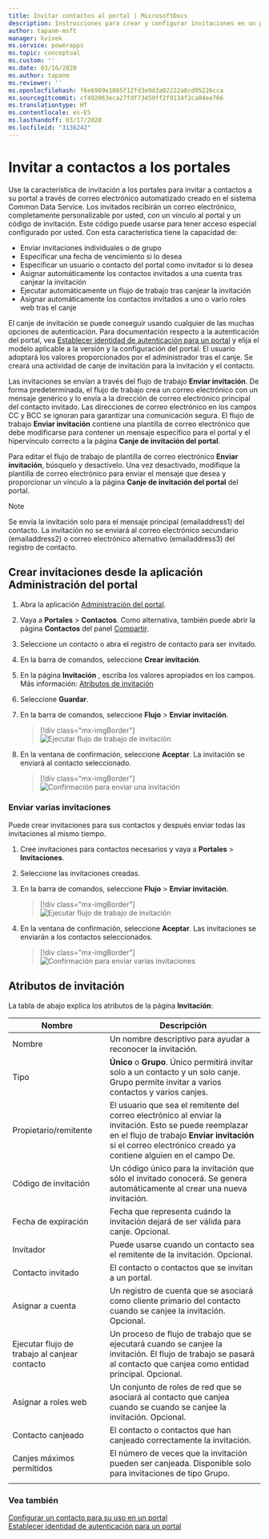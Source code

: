 ```yaml
---
title: Invitar contactos al portal | MicrosoftDocs
description: Instrucciones para crear y configurar invitaciones en un portal.
author: tapanm-msft
manager: kvivek
ms.service: powerapps
ms.topic: conceptual
ms.custom: ''
ms.date: 03/16/2020
ms.author: tapanm
ms.reviewer: ''
ms.openlocfilehash: f6e6989e1005f12fd3e9d3a02222a8cd95226cca
ms.sourcegitcommit: cf492063eca27fdf73459ff2f9134f2ca04ee766
ms.translationtype: HT
ms.contentlocale: es-ES
ms.lasthandoff: 03/17/2020
ms.locfileid: "3136242"
---
```

# <a name="invite-contacts-to-your-portals"></a>Invitar a contactos a los portales

Use la característica de invitación a los portales para invitar a contactos a su portal a través de correo electrónico automatizado creado en el sistema Common Data Service. Los invitados recibirán un correo electrónico, completamente personalizable por usted, con un vínculo al portal y un código de invitación. Este código puede usarse para tener acceso especial configurado por usted. Con esta característica tiene la capacidad de:

- Enviar invitaciones individuales o de grupo
-   Especificar una fecha de vencimiento si lo desea
-   Especificar un usuario o contacto del portal como invitador si lo desea
-   Asignar automáticamente los contactos invitados a una cuenta tras canjear la invitación
-   Ejecutar automáticamente un flujo de trabajo tras canjear la invitación
-   Asignar automáticamente los contactos invitados a uno o vario roles web tras el canje

El canje de invitación se puede conseguir usando cualquier de las muchas opciones de autenticación. Para documentación respecto a la autenticación del portal, vea [Establecer identidad de autenticación para un portal](set-authentication-identity.md) y elija el modelo aplicable a la versión y la configuración del portal. El usuario adoptará los valores proporcionados por el administrador tras el canje. Se creará una actividad de canje de invitación para la invitación y el contacto.

Las invitaciones se envían a través del flujo de trabajo **Enviar invitación**. De forma predeterminada, el flujo de trabajo crea un correo electrónico con un mensaje genérico y lo envía a la dirección de correo electrónico principal del contacto invitado. Las direcciones de correo electrónico en los campos CC y BCC se ignoran para garantizar una comunicación segura. El flujo de trabajo **Enviar invitación** contiene una plantilla de correo electrónico que debe modificarse para contener un mensaje específico para el portal y el hipervínculo correcto a la página **Canje de invitación del portal**.

Para editar el flujo de trabajo de plantilla de correo electrónico **Enviar invitación**, búsquelo y desactívelo. Una vez desactivado, modifique la plantilla de correo electrónico para enviar el mensaje que desea y proporcionar un vínculo a la página **Canje de invitación del portal** del portal.

> [!NOTE]
> Se envía la invitación solo para el mensaje principal (emailaddress1) del contacto. La invitación no se enviará al correo electrónico secundario (emailaddress2) o correo electrónico alternativo (emailaddress3) del registro de contacto.

## <a name="create-invitations-from-portal-management-app"></a>Crear invitaciones desde la aplicación Administración del portal

1.  Abra la aplicación [Administración del portal](configure-portal.md).

2.  Vaya a **Portales** > **Contactos**.
    Como alternativa, también puede abrir la página **Contactos** del panel [Compartir](../manage-existing-portals.md#share). 

3.  Seleccione un contacto o abra el registro de contacto para ser invitado.

4.  En la barra de comandos, seleccione **Crear invitación**.

5.  En la página **Invitación** , escriba los valores apropiados en los campos. Más información: [Atributos de invitación](#invitation-attributes)

6.  Seleccione **Guardar**.

7.  En la barra de comandos, seleccione **Flujo** > **Enviar invitación**.

    > [!div class="mx-imgBorder"]
    > ![Ejecutar flujo de trabajo de invitación](../media/send-invitation-portal-app.png "Ejecutar flujo de trabajo de invitación")

8.  En la ventana de confirmación, seleccione **Aceptar**. La invitación se enviará al contacto seleccionado.

    > [!div class="mx-imgBorder"]
    > ![Confirmación para enviar una invitación](../media/confirm-invitation-portal-app.png "Confirmación para enviar una invitación")

### <a name="send-multiple-invitations"></a>Enviar varias invitaciones

Puede crear invitaciones para sus contactos y después enviar todas las invitaciones al mismo tiempo.

1.  Cree invitaciones para contactos necesarios y vaya a **Portales** > **Invitaciones**.

2.  Seleccione las invitaciones creadas.

3.  En la barra de comandos, seleccione **Flujo** > **Enviar invitación**.

    > [!div class="mx-imgBorder"]
    > ![Ejecutar flujo de trabajo de invitación](../media/send-invitation-portal-app.png "Ejecutar flujo de trabajo de invitación")

4.  En la ventana de confirmación, seleccione **Aceptar**. Las invitaciones se enviarán a los contactos seleccionados.

    > [!div class="mx-imgBorder"]
    > ![Confirmación para enviar varias invitaciones](../media/confirm-multiple-invites-portal-app.png "Confirmación para enviar varias invitaciones")

## <a name="invitation-attributes"></a>Atributos de invitación

La tabla de abajo explica los atributos de la página **Invitación**:


|  Nombre    |    Descripción    |
|-------|------------|
|                 Nombre                  |                                                                                                      Un nombre descriptivo para ayudar a reconocer la invitación.                                                                                                      |
|                 Tipo                  |                                             **Único** o **Grupo**. Único permitirá invitar solo a un contacto y un solo canje. Grupo permite invitar a varios contactos y varios canjes.                                              |
|             Propietario/remitente              | El usuario que sea el remitente del correo electrónico al enviar la invitación. Esto se puede reemplazar en el flujo de trabajo **Enviar invitación** si el correo electrónico creado ya contiene alguien en el campo De. |
|            Código de invitación            |                                                                 Un código único para la invitación que sólo el invitado conocerá. Se genera automáticamente al crear una nueva invitación.                                                                  |
|              Fecha de expiración              |                                                                                     Fecha que representa cuándo la invitación dejará de ser válida para canje. Opcional.                                                                                     |
|                Invitador                |                                                                                               Puede usarse cuando un contacto sea el remitente de la invitación. Opcional.                                                                                                |
|          Contacto invitado           |                                                                                                             El contacto o contactos que se invitan a un portal.                                                                                                              |
|           Asignar a cuenta           |                                                                        Un registro de cuenta que se asociará como cliente primario del contacto cuando se canjee la invitación. Opcional.                                                                        |
| Ejecutar flujo de trabajo al canjear contacto |                                                         Un proceso de flujo de trabajo que se ejecutará cuando se canjee la invitación. El flujo de trabajo se pasará al contacto que canjea como entidad principal. Opcional.                                                          |
|          Asignar a roles web          |                                                                               Un conjunto de roles de red que se asociará al contacto que canjea cuando se cuando se canjee la invitación. Opcional.                                                                                |
|          Contacto canjeado          |                                                                                                   El contacto o contactos que han canjeado correctamente la invitación.                                                                                                   |
|      Canjes máximos permitidos      |                                                                                   El número de veces que la invitación pueden ser canjeada. Disponible solo para invitaciones de tipo Grupo.                                                                                   |
|                                       |                                                                                                                                                                                                                                                                    |

### <a name="see-also"></a>Vea también

[Configurar un contacto para su uso en un portal](configure-contacts.md)  
[Establecer identidad de autenticación para un portal](set-authentication-identity.md)  
